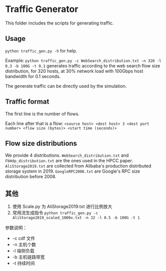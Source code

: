 # Traffic Generator
This folder includes the scripts for generating traffic.

## Usage

`python traffic_gen.py -h` for help.

Example:
`python traffic_gen.py -c WebSearch_distribution.txt -n 320 -l 0.3 -b 100G -t 0.1` generates traffic according to the web search flow size distribution, for 320 hosts, at 30% network load with 100Gbps host bandwidth for 0.1 seconds.

The generate traffic can be directly used by the simulation.

## Traffic format
The first line is the number of flows.

Each line after that is a flow: `<source host> <dest host> 3 <dest port number> <flow size (bytes)> <start time (seconds)>`

## Flow size distributions
We provide 4 distributions. `WebSearch_distribution.txt` and `FbHdp_distribution.txt` are the ones used in the HPCC paper. `AliStorage2019.txt` are collected from Alibaba's production distributed storage system in 2019. `GoogleRPC2008.txt` are Google's RPC size distribution before 2008.

## 其他
1. 使用 Scale.py 为 AliStorage2019.txt 进行比例放大
2. 常用流生成指令 ` python traffic_gen.py -c AliStorage2019_scaled_1000x.txt -n 32 -l 0.5 -b 100G -t 1 `

参数说明：
- -c cdf 文件
-  -n 主机个数
-  -l 端侧负载
-  -b 主机链路带宽
-  -t 持续时间
  